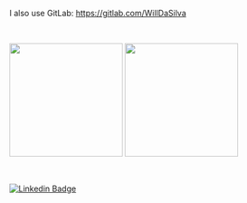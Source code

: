 I also use GitLab: https://gitlab.com/WillDaSilva

&nbsp;

<div>
  <img height="200em" src="https://github-readme-stats-willdasilva.vercel.app/api?username=WillDaSilva&show_icons=true&theme=github_dark_dimmed&count_private=true&show=reviews&hide_rank=true&include_all_commits=true&hide=stars"/>
  <img height="200em" src="https://github-readme-stats-willdasilva.vercel.app/api/top-langs/?username=WillDaSilva&layout=compact&show_icons=true&theme=github_dark_dimmed"/>
</div>

&nbsp;

[![Linkedin Badge](https://img.shields.io/badge/-LinkedIn-0e76a8?style=flat&logo=Linkedin)](https://www.linkedin.com/in/will-da-silva/)
